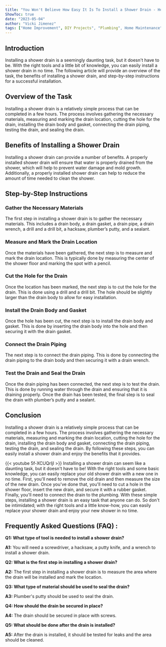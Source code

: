 ```yaml
---
title: "You Won't Believe How Easy It Is To Install a Shower Drain - Here's How!"
ShowToc: true 
date: "2023-05-04"
author: "Vicki Jimenez" 
tags: ["Home Improvement", DIY Projects", "Plumbing", Home Maintenance"]
---
```

## Introduction 
Installing a shower drain is a seemingly daunting task, but it doesn't have to be. With the right tools and a little bit of knowledge, you can easily install a shower drain in no time. The following article will provide an overview of the task, the benefits of installing a shower drain, and step-by-step instructions for a successful installation. 

## Overview of the Task
Installing a shower drain is a relatively simple process that can be completed in a few hours. The process involves gathering the necessary materials, measuring and marking the drain location, cutting the hole for the drain, installing the drain body and gasket, connecting the drain piping, testing the drain, and sealing the drain. 

## Benefits of Installing a Shower Drain
Installing a shower drain can provide a number of benefits. A properly installed shower drain will ensure that water is properly drained from the shower, which will help to prevent water damage and mold growth. Additionally, a properly installed shower drain can help to reduce the amount of time needed to clean the shower. 

## Step-by-Step Instructions

### Gather the Necessary Materials
The first step in installing a shower drain is to gather the necessary materials. This includes a drain body, a drain gasket, a drain pipe, a drain wrench, a drill and a drill bit, a hacksaw, plumber’s putty, and a sealant. 

### Measure and Mark the Drain Location
Once the materials have been gathered, the next step is to measure and mark the drain location. This is typically done by measuring the center of the shower floor and marking the spot with a pencil. 

### Cut the Hole for the Drain
Once the location has been marked, the next step is to cut the hole for the drain. This is done using a drill and a drill bit. The hole should be slightly larger than the drain body to allow for easy installation.

### Install the Drain Body and Gasket
Once the hole has been cut, the next step is to install the drain body and gasket. This is done by inserting the drain body into the hole and then securing it with the drain gasket.

### Connect the Drain Piping
The next step is to connect the drain piping. This is done by connecting the drain piping to the drain body and then securing it with a drain wrench.

### Test the Drain and Seal the Drain
Once the drain piping has been connected, the next step is to test the drain. This is done by running water through the drain and ensuring that it is draining properly. Once the drain has been tested, the final step is to seal the drain with plumber’s putty and a sealant. 

## Conclusion
Installing a shower drain is a relatively simple process that can be completed in a few hours. The process involves gathering the necessary materials, measuring and marking the drain location, cutting the hole for the drain, installing the drain body and gasket, connecting the drain piping, testing the drain, and sealing the drain. By following these steps, you can easily install a shower drain and enjoy the benefits that it provides.

{{< youtube 5f-XCUQrljI >}} 
Installing a shower drain can seem like a daunting task, but it doesn't have to be! With the right tools and some basic knowledge, you can easily replace your old shower drain with a new one in no time. First, you'll need to remove the old drain and then measure the size of the new drain. Once you've done that, you'll need to cut a hole in the shower floor, insert the new drain, and secure it with a rubber gasket. Finally, you'll need to connect the drain to the plumbing. With these simple steps, installing a shower drain is an easy task that anyone can do. So don't be intimidated; with the right tools and a little know-how, you can easily replace your shower drain and enjoy your new shower in no time.

## Frequently Asked Questions (FAQ) :
**Q1: What type of tool is needed to install a shower drain?**

**A1:** You will need a screwdriver, a hacksaw, a putty knife, and a wrench to install a shower drain. 

**Q2: What is the first step in installing a shower drain?**

**A2:** The first step in installing a shower drain is to measure the area where the drain will be installed and mark the location. 

**Q3: What type of material should be used to seal the drain?**

**A3:** Plumber's putty should be used to seal the drain. 

**Q4: How should the drain be secured in place?**

**A4:** The drain should be secured in place with screws. 

**Q5: What should be done after the drain is installed?**

**A5:** After the drain is installed, it should be tested for leaks and the area should be cleaned.





